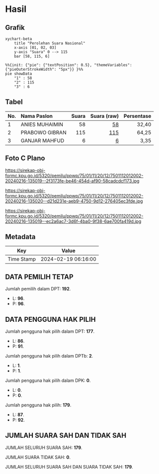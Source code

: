 # Hasil

## Grafik

```mermaid
xychart-beta
    title "Perolehan Suara Nasional"
    x-axis [01, 02, 03]
    y-axis "Suara" 0 --> 115
    bar [58, 115, 6]
```

```mermaid
%%{init: {"pie": {"textPosition": 0.5}, "themeVariables": {"pieOuterStrokeWidth": "5px"}} }%%
pie showData
    "1" : 58
    "2" : 115
    "3" : 6
```

## Tabel

| No. | Nama Paslon    | Suara | Suara (raw) | Persentase |
|:--- |:-------------- | -----:| -----------:| ----------:|
| 1   | ANIES MUHAIMIN | 58    | [58][p-1]   | 32,40      |
| 2   | PRABOWO GIBRAN | 115   | [115][p-2]  | 64,25      |
| 3   | GANJAR MAHFUD  | 6     | [6][p-3]    | 3,35       |


[p-1]: https://github.com/gigit-pemilu/pemilu-2024/blob/main/pilpres/hitung-suara/sub/75-gorontalo/sub/01-gorontalo/sub/11-bongomeme/sub/2012-molas/sub/002-tps/sub/paslon-1.txt
[p-2]: https://github.com/gigit-pemilu/pemilu-2024/blob/main/pilpres/hitung-suara/sub/75-gorontalo/sub/01-gorontalo/sub/11-bongomeme/sub/2012-molas/sub/002-tps/sub/paslon-2.txt
[p-3]: https://github.com/gigit-pemilu/pemilu-2024/blob/main/pilpres/hitung-suara/sub/75-gorontalo/sub/01-gorontalo/sub/11-bongomeme/sub/2012-molas/sub/002-tps/sub/paslon-3.txt

## Foto C Plano

https://sirekap-obj-formc.kpu.go.id/5320/pemilu/ppwp/75/01/11/20/12/7501112012002-20240216-135019--2f3173fe-be46-454d-af90-58cadcdcf173.jpg

https://sirekap-obj-formc.kpu.go.id/5320/pemilu/ppwp/75/01/11/20/12/7501112012002-20240216-135020--d21d231e-aeb9-4750-9d12-276405ec3fde.jpg

https://sirekap-obj-formc.kpu.go.id/5320/pemilu/ppwp/75/01/11/20/12/7501112012002-20240216-135019--ec2a6ac7-3d6f-4ba0-9f38-6ae700fa419d.jpg


## Metadata

| Key        | Value               |
| ---------- | ------------------- |
| Time Stamp | 2024-02-19 06:16:00 |


## DATA PEMILIH TETAP

Jumlah pemilih dalam DPT: **192**.
 * L: **96**.
 * P: **96**.

## DATA PENGGUNA HAK PILIH

Jumlah pengguna hak pilih dalam DPT: **177**.
 * L: **86**.
 * P: **91**.

Jumlah pengguna hak pilih dalam DPTb: **2**.
 * L: **1**.
 * P: **1**.

Jumlah pengguna hak pilih dalam DPK: **0**.
 * L: **0**.
 * P: **0**.

Jumlah pengguna hak pilih: **179**.
 * L: **87**.
 * P: **92**.

## JUMLAH SUARA SAH DAN TIDAK SAH

JUMLAH SELURUH SUARA SAH: **179**.

JUMLAH SUARA TIDAK SAH: **0**.

JUMLAH SELURUH SUARA SAH DAN SUARA TIDAK SAH: **179**.


